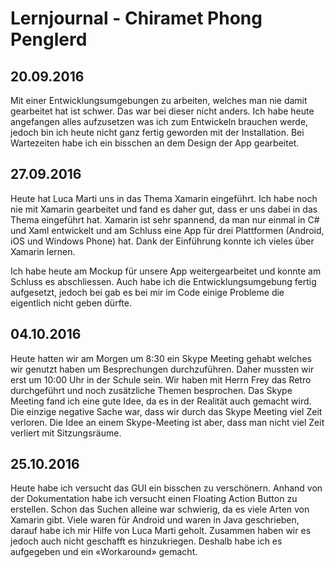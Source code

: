 # Lernjournal - Chiramet Phong Penglerd


## 20.09.2016
Mit einer Entwicklungsumgebungen zu arbeiten, welches man
nie damit gearbeitet hat ist schwer. Das war bei dieser nicht anders. Ich habe
heute angefangen alles aufzusetzen was ich zum Entwickeln brauchen werde,
jedoch bin ich heute nicht ganz fertig geworden mit der Installation. Bei Wartezeiten
habe ich ein bisschen an dem Design der App gearbeitet.

## 27.09.2016
Heute hat Luca Marti uns in das Thema Xamarin eingeführt.
Ich habe noch nie mit Xamarin gearbeitet und fand es daher gut, dass er uns
dabei in das Thema eingeführt hat. Xamarin ist sehr spannend, da man nur einmal
in C# und Xaml entwickelt und am Schluss eine App für drei Plattformen
(Android, iOS und Windows Phone) hat. Dank der Einführung konnte ich vieles
über Xamarin lernen.

Ich habe heute am Mockup für unsere App weitergearbeitet und konnte am Schluss
es abschliessen. Auch habe ich die Entwicklungsumgebung fertig aufgesetzt,
jedoch bei gab es bei mir im Code einige Probleme die eigentlich nicht geben
dürfte.

## 04.10.2016
Heute hatten wir am Morgen um 8:30 ein Skype Meeting gehabt
welches wir genutzt haben um Besprechungen durchzuführen. Daher mussten wir
erst um 10:00 Uhr in der Schule sein. Wir haben mit Herrn Frey das Retro durchgeführt
und noch zusätzliche Themen besprochen. Das Skype Meeting fand ich eine gute
Idee, da es in der Realität auch gemacht wird. Die einzige negative Sache war,
dass wir durch das Skype Meeting viel Zeit verloren. Die Idee an einem
Skype-Meeting ist aber, dass man nicht viel Zeit verliert mit Sitzungsräume.

## 25.10.2016
Heute habe ich versucht das GUI ein bisschen zu verschönern. Anhand von der Dokumentation habe ich versucht einen Floating Action Button zu erstellen. Schon das Suchen alleine war schwierig, da es viele Arten von Xamarin gibt. Viele waren für Android und waren in Java geschrieben, darauf habe ich mir Hilfe von Luca Marti geholt. Zusammen haben wir es jedoch auch nicht geschafft es hinzukriegen. Deshalb habe ich es aufgegeben und ein «Workaround» gemacht.



